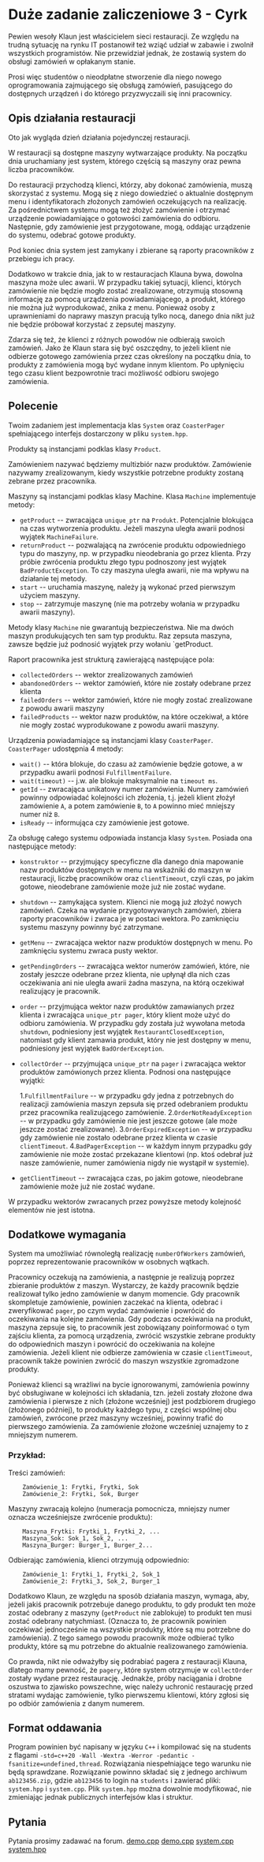 # Duże zadanie zaliczeniowe 3 - Cyrk

Pewien wesoły Klaun jest właścicielem sieci restauracji.
Ze względu na trudną sytuację na rynku IT postanowił też wziąć udział w zabawie i zwolnił wszystkich programistów.
Nie przewidział jednak, że zostawią system do obsługi zamówień w opłakanym stanie.

Prosi więc studentów o nieodpłatne stworzenie dla niego nowego oprogramowania zajmującego się obsługą zamówień,
pasującego do dostępnych urządzeń i do którego przyzwyczaili się inni pracownicy.

## Opis działania restauracji
Oto jak wygląda dzień działania pojedynczej restauracji.

W restauracji są dostępne maszyny wytwarzające produkty.
Na początku dnia uruchamiany jest system, którego częścią są maszyny oraz pewna liczba pracowników.

Do restauracji przychodzą klienci, którzy, aby dokonać zamówienia, muszą skorzystać z systemu.
Mogą się z niego dowiedzieć o aktualnie dostępnym menu i identyfikatorach złożonych zamówień oczekujących na realizację.
Za pośrednictwem systemu mogą też złożyć zamówienie i otrzymać urządzenie powiadamiające o gotowości zamówienia do odbioru.
Następnie, gdy zamówienie jest przygotowane, mogą, oddając urządzenie do systemu, odebrać gotowe produkty.

Pod koniec dnia system jest zamykany i zbierane są raporty pracowników z przebiegu ich pracy.

Dodatkowo w trakcie dnia, jak to w restauracjach Klauna bywa, dowolna maszyna może ulec awarii.
W przypadku takiej sytuacji, klienci, których zamówienie nie będzie mogło zostać zrealizowane, otrzymują stosowną informację
za pomocą urządzenia powiadamiającego, a produkt, którego nie można już wyprodukować, znika z menu.
Ponieważ osoby z uprawnieniami do naprawy maszyn pracują tylko nocą, danego dnia nikt już nie będzie próbował korzystać z zepsutej maszyny.

Zdarza się też, że klienci z różnych powodów nie odbierają swoich zamówień.
Jako że Klaun stara się być oszczędny, to jeżeli klient nie odbierze gotowego zamówienia przez czas określony na początku dnia,
to produkty z zamówienia mogą być wydane innym klientom. Po upłynięciu tego czasu klient bezpowrotnie traci możliwość
odbioru swojego zamówienia.

## Polecenie
Twoim zadaniem jest implementacja klas `System` oraz `CoasterPager` spełniającego interfejs dostarczony w pliku `system.hpp`.

Produkty są instancjami podklas klasy `Product`.

Zamówieniem nazywać będziemy multizbiór nazw produktów.
Zamówienie nazywamy zrealizowanym, kiedy wszystkie potrzebne produkty zostaną zebrane przez pracownika.

Maszyny są instancjami podklas klasy Machine. Klasa `Machine` implementuje metody:

- `getProduct` -- zwracająca `unique_ptr` na `Produkt`. Potencjalnie blokująca na czas wytworzenia produktu. Jeżeli maszyna uległa awarii podnosi wyjątek `MachineFailure`.
- `returnProduct` -- pozwalającą na zwrócenie produktu odpowiedniego typu do maszyny, np. w przypadku nieodebrania go przez klienta. Przy próbie zwrócenia produktu złego typu podnoszony jest wyjątek `BadProductException`. To czy maszyna uległa awarii, nie ma wpływu na działanie tej metody.
- `start` -- uruchamia maszynę, należy ją wykonać przed pierwszym użyciem maszyny.
- `stop` -- zatrzymuje maszynę (nie ma potrzeby wołania w przypadku awarii maszyny).

Metody klasy `Machine` nie gwarantują bezpieczeństwa.
Nie ma dwóch maszyn produkujących ten sam typ produktu.
Raz zepsuta maszyna, zawsze będzie już podnosić wyjątek przy wołaniu `getProduct.

Raport pracownika jest strukturą zawierającą następujące pola:

- `collectedOrders` -- wektor zrealizowanych zamówień
- `abandonedOrders` -- wektor zamówień, które nie zostały odebrane przez klienta
- `failedOrders` -- wektor zamówień, które nie mogły zostać zrealizowane z powodu awarii maszyny
- `failedProducts` -- wektor nazw produktów, na które oczekiwał, a które nie mogły zostać wyprodukowane z powodu awarii maszyny.


Urządzenia powiadamiające są instancjami klasy `CoasterPager`.
`CoasterPager` udostępnia 4 metody:

- `wait()` -- która blokuje, do czasu aż zamówienie będzie gotowe, a w przypadku awarii podnosi `FulfillmentFailure`.
- `wait(timeout)` -- j.w. ale blokuje maksymalnie na `timeout ms`.
- `getId` -- zwracająca unikatowy numer zamówienia. Numery zamówień powinny odpowiadać kolejności ich złożenia, t.j. jeżeli klient złożył zamówienie `A`, a potem zamówienie `B`, to `A` powinno mieć mniejszy numer niż `B`.
- `isReady` -- informująca czy zamówienie jest gotowe.

Za obsługę całego systemu odpowiada instancja klasy `System`.
Posiada ona następujące metody:

- `konstruktor` -- przyjmujący specyficzne dla danego dnia mapowanie nazw produktów dostępnych w menu na wskaźniki do maszyn w restauracji, liczbę pracowników oraz `clientTimeout`, czyli czas, po jakim gotowe, nieodebrane zamówienie może już nie zostać wydane.
- `shutdown` -- zamykająca system. Klienci nie mogą już złożyć nowych zamówień. Czeka na wydanie przygotowywanych zamówień, zbiera raporty pracowników i zwraca je w postaci wektora. Po zamknięciu systemu maszyny powinny być zatrzymane.
- `getMenu` -- zwracająca wektor nazw produktów dostępnych w menu. Po zamknięciu systemu zwraca pusty wektor.
- `getPendingOrders` -- zwracająca wektor numerów zamówień, które, nie zostały jeszcze odebrane przez klienta, nie upłynął dla nich czas oczekiwania ani nie uległa awarii żadna maszyna, na którą oczekiwał realizujący je pracownik.
- `order` -- przyjmująca wektor nazw produktów zamawianych przez klienta i zwracająca `unique_ptr pager`, który klient może użyć do odbioru zamówienia. W przypadku gdy została już wywołana metoda `shutdown`, podniesiony jest wyjątek `RestaurantClosedException`, natomiast gdy klient zamawia produkt, który nie jest dostępny w menu, podniesiony jest wyjątek `BadOrderException`.
- `collectOrder` -- przyjmująca `unique_ptr` na `pager` i zwracająca wektor produktów zamówionych przez klienta. Podnosi ona następujące wyjątki: 

	1.`FulfillmentFailure` -- w przypadku gdy jedna z potrzebnych do realizacji zamówienia maszyn zepsuła się przed odebraniem produktu przez pracownika realizującego zamówienie.
	2.`OrderNotReadyException` -- w przypadku gdy zamówienie nie jest jeszcze gotowe (ale może jeszcze zostać zrealizowane).
	3.`OrderExpiredException` -- w przypadku gdy zamówienie nie zostało odebrane przez klienta w czasie `clientTimeout`.
	4.`BadPagerException` -- w każdym innym przypadku gdy zamówienie nie może zostać przekazane klientowi (np. ktoś odebrał już nasze zamówienie, numer zamówienia nigdy nie wystąpił w systemie).

- `getClientTimeout` -- zwracająca czas, po jakim gotowe, nieodebrane zamówienie może już nie zostać wydane.

W przypadku wektorów zwracanych przez powyższe metody kolejność elementów nie jest istotna.

## Dodatkowe wymagania
System ma umożliwiać równoległą realizację `numberOfWorkers` zamówień, poprzez reprezentowanie pracowników w osobnych wątkach.

Pracownicy oczekują na zamówienia, a następnie je realizują poprzez zbieranie produktów z maszyn.
Wystarczy, że każdy pracownik będzie realizował tylko jedno zamówienie w danym momencie.
Gdy pracownik skompletuje zamówienie, powinien zaczekać na klienta, odebrać i zweryfikować `pager`, po czym wydać zamówienie i powrócić do oczekiwania na kolejne zamówienia.
Gdy podczas oczekiwania na produkt, maszyna zepsuje się, to pracownik jest zobowiązany poinformować o tym zajściu klienta, za pomocą urządzenia, zwrócić wszystkie zebrane produkty do odpowiednich maszyn i powrócić do oczekiwania na kolejne zamówienia.
Jeżeli klient nie odbierze zamówienia w czasie `clientTimeout`, pracownik także powinien zwrócić do maszyn wszystkie zgromadzone produkty.

Ponieważ klienci są wrażliwi na bycie ignorowanymi, zamówienia powinny być obsługiwane w kolejności ich składania, tzn. jeżeli zostały złożone dwa zamówienia i pierwsze z nich (złożone wcześniej) jest podzbiorem drugiego (złożonego później), to produkty każdego typu, z części wspólnej obu zamówień, zwrócone przez maszyny wcześniej, powinny trafić do pierwszego zamówienia.
Za zamówienie złożone wcześniej uznajemy to z mniejszym numerem.

### Przykład:
Treści zamówień:
```
    Zamówienie_1: Frytki, Frytki, Sok
    Zamówienie_2: Frytki, Sok, Burger
```
Maszyny zwracają kolejno (numeracja pomocnicza, mniejszy numer oznacza wcześniejsze zwrócenie produktu):
```
    Maszyna_Frytki: Frytki_1, Frytki_2, ...
    Maszyna_Sok: Sok_1, Sok_2, ...
    Maszyna_Burger: Burger_1, Burger_2...
```
Odbierając zamówienia, klienci otrzymują odpowiednio:
```
    Zamówienie_1: Frytki_1, Frytki_2, Sok_1
    Zamówienie_2: Frytki_3, Sok_2, Burger_1
```

Dodatkowo Klaun, ze względu na sposób działania maszyn, wymaga, aby, jeżeli jakiś pracownik potrzebuje danego produktu, to gdy produkt ten może zostać odebrany z maszyny (`getProduct` nie zablokuje) to produkt ten musi zostać odebrany natychmiast.
(Oznacza to, że pracownik powinien oczekiwać jednocześnie na wszystkie produkty, które są mu potrzebne do zamówienia).
Z tego samego powodu pracownik może odbierać tylko produkty, które są mu potrzebne do aktualnie realizowanego zamówienia.

Co prawda, nikt nie odważyłby się podrabiać pagera z restauracji Klauna, dlatego mamy pewność, że `pagery`, które system otrzymuje w `collectOrder` zostały wydane przez restaurację. Jednakże, próby naciągania i drobne oszustwa to zjawisko powszechne, więc należy uchronić restaurację przed stratami wydając zamówienie, tylko pierwszemu klientowi, który zgłosi się po odbiór zamówienia z danym numerem.

## Format oddawania
Program powinien być napisany w języku `C++` i kompilować się na students z flagami `-std=c++20 -Wall -Wextra -Werror -pedantic -fsanitize=undefined,thread`. Rozwiązania niespełniające tego warunku nie będą sprawdzane.
Rozwiązanie powinno składać się z jednego archiwum `ab123456.zip`, gdzie `ab123456` to login na `students`
i zawierać pliki: `system.hpp` i `system.cpp`.
Plik `system.hpp` można dowolnie modyfikować, nie zmieniając jednak publicznych interfejsów klas i struktur.

## Pytania
Pytania prosimy zadawać na forum.
[demo.cpp]()
[demo.cpp]()
[system.cpp]()
[system.hpp]()

